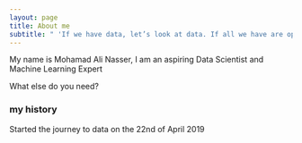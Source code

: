 ```yaml
---
layout: page
title: About me
subtitle: " 'If we have data, let’s look at data. If all we have are opinions, let’s go with mine.' "
---
```


My name is Mohamad Ali Nasser, I am an aspiring Data Scientist and Machine Learning Expert

What else do you need?

### my history

Started the journey to data on the 22nd of April 2019
